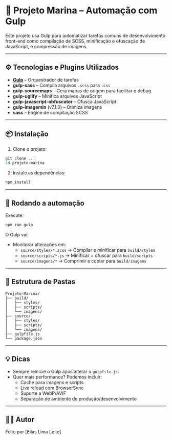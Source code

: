 
# 📁 Projeto Marina – Automação com Gulp

Este projeto usa Gulp para automatizar tarefas comuns de desenvolvimento front-end como compilação de SCSS, minificação e ofuscação de JavaScript, e compressão de imagens.

---

## ⚙️ Tecnologias e Plugins Utilizados

- **[Gulp](https://gulpjs.com/)** – Orquestrador de tarefas
- **gulp-sass** – Compila arquivos `.scss` para `.css`
- **gulp-sourcemaps** – Gera mapas de origem para facilitar o debug
- **gulp-uglify** – Minifica arquivos JavaScript
- **gulp-javascript-obfuscator** – Ofusca JavaScript
- **gulp-imagemin** (v7.1.0) – Otimiza imagens
- **sass** – Engine de compilação SCSS

---

## 📦 Instalação

1. Clone o projeto:

```bash
git clone ...
cd projeto-marina
```

2. Instale as dependências:

```bash
npm install
```

---

## 🚀 Rodando a automação

Execute:

```bash
npm run gulp
```

O Gulp vai:

- Monitorar alterações em:
  - `source/styles/*.scss` → Compilar e minificar para `build/styles`
  - `source/scripts/*.js` → Minificar + ofuscar para `build/scripts`
  - `source/imagens/*` → Comprimir e copiar para `build/imagens`

---

## 📂 Estrutura de Pastas

```
Projeto-Marina/
├── build/
│   ├── styles/
│   ├── scripts/
│   └── imagens/
├── source/
│   ├── styles/
│   ├── scripts/
│   └── imagens/
├── gulpfile.js
└── package.json
```

---

## 💡 Dicas

- Sempre reinicie o Gulp após alterar o `gulpfile.js`.
- Quer mais performance? Podemos incluir:
  - Cache para imagens e scripts
  - Live reload com BrowserSync
  - Suporte a WebP/AVIF
  - Separação de ambiente de produção/desenvolvimento

---

## 👨‍💻 Autor

Feito por [Elias Lima Leite]
